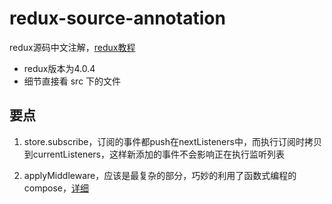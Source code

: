 # redux-source-annotation
redux源码中文注解，[redux教程](http://www.redux.org.cn/)

* redux版本为4.0.4
* 细节直接看 src 下的文件

## 要点
1. store.subscribe，订阅的事件都push在nextListeners中，而执行订阅时拷贝到currentListeners，这样新添加的事件不会影响正在执行监听列表

2. applyMiddleware，应该是最复杂的部分，巧妙的利用了函数式编程的compose，[详细](src/applyMiddleware.js)
